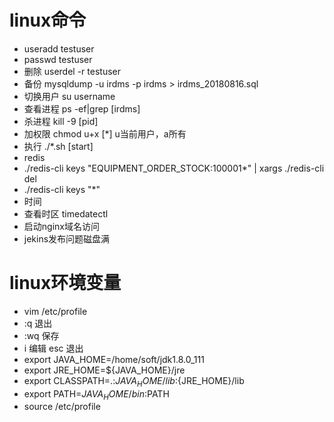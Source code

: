 # linux命令
* useradd testuser
* passwd testuser
* 删除 userdel -r testuser
* 备份 mysqldump -u irdms -p irdms > irdms_20180816.sql
* 切换用户 su username
* 查看进程 ps -ef|grep [irdms]
* 杀进程 kill -9 [pid]
* 加权限 chmod u+x [*]    u当前用户，a所有
* 执行 ./*.sh [start]
* redis
* ./redis-cli keys "EQUIPMENT_ORDER_STOCK:100001*" | xargs ./redis-cli del
* ./redis-cli keys "*"
* 时间
* 查看时区 timedatectl
* 启动nginx域名访问
* jekins发布问题磁盘满

# linux环境变量
* vim /etc/profile
* :q 退出
* :wq 保存
* i 编辑 esc 退出
* export JAVA_HOME=/home/soft/jdk1.8.0_111 
* export JRE_HOME=${JAVA_HOME}/jre
* export CLASSPATH=.:${JAVA_HOME}/lib:${JRE_HOME}/lib
* export PATH=${JAVA_HOME}/bin:$PATH
* source /etc/profile
